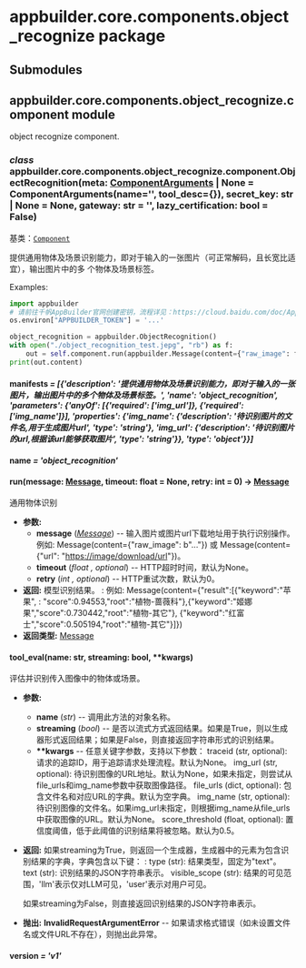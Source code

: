 # appbuilder.core.components.object_recognize package

## Submodules

## appbuilder.core.components.object_recognize.component module

object recognize component.

### *class* appbuilder.core.components.object_recognize.component.ObjectRecognition(meta: [ComponentArguments](appbuilder.core.md#appbuilder.core.component.ComponentArguments) | None = ComponentArguments(name='', tool_desc={}), secret_key: str | None = None, gateway: str = '', lazy_certification: bool = False)

基类：[`Component`](appbuilder.core.md#appbuilder.core.component.Component)

提供通用物体及场景识别能力，即对于输入的一张图片（可正常解码，且长宽比适宜），输出图片中的多
个物体及场景标签。

Examples:

```python
import appbuilder
# 请前往千帆AppBuilder官网创建密钥，流程详见：https://cloud.baidu.com/doc/AppBuilder/s/Olq6grrt6#1%E3%80%81%E5%88%9B%E5%BB%BA%E5%AF%86%E9%92%A5
os.environ["APPBUILDER_TOKEN"] = '...'

object_recognition = appbuilder.ObjectRecognition()
with open("./object_recognition_test.jepg", "rb") as f:
    out = self.component.run(appbuilder.Message(content={"raw_image": f.read()}))
print(out.content)
```

#### manifests *= [{'description': '提供通用物体及场景识别能力，即对于输入的一张图片，输出图片中的多个物体及场景标签。', 'name': 'object_recognition', 'parameters': {'anyOf': [{'required': ['img_url']}, {'required': ['img_name']}], 'properties': {'img_name': {'description': '待识别图片的文件名,用于生成图片url', 'type': 'string'}, 'img_url': {'description': '待识别图片的url,根据该url能够获取图片', 'type': 'string'}}, 'type': 'object'}}]*

#### name *= 'object_recognition'*

#### run(message: [Message](appbuilder.core.md#appbuilder.core.message.Message), timeout: float = None, retry: int = 0) → [Message](appbuilder.core.md#appbuilder.core.message.Message)

通用物体识别

* **参数:**
  * **message** ([*Message*](appbuilder.core.md#appbuilder.core.message.Message)) -- 输入图片或图片url下载地址用于执行识别操作。
    例如: Message(content={"raw_image": b"..."}) 或 Message(content={"url": "[https://image/download/url](https://image/download/url)"})。
  * **timeout** (*float* *,* *optional*) -- HTTP超时时间，默认为None。
  * **retry** (*int* *,* *optional*) -- HTTP重试次数，默认为0。
* **返回:**
  模型识别结果。
  : 例如: Message(content={"result":[{"keyword":"苹果",
    : "score":0.94553,"root":"植物-蔷薇科"},{"keyword":"姬娜果","score":0.730442,"root":"植物-其它"},
      {"keyword":"红富士","score":0.505194,"root":"植物-其它"}]})
* **返回类型:**
  [Message](appbuilder.core.md#appbuilder.core.message.Message)

#### tool_eval(name: str, streaming: bool, \*\*kwargs)

评估并识别传入图像中的物体或场景。

* **参数:**
  * **name** (*str*) -- 调用此方法的对象名称。
  * **streaming** (*bool*) -- 是否以流式方式返回结果。如果是True，则以生成器形式返回结果；如果是False，则直接返回字符串形式的识别结果。
  * **\*\*kwargs** -- 任意关键字参数，支持以下参数：
    traceid (str, optional): 请求的追踪ID，用于追踪请求处理流程。默认为None。
    img_url (str, optional): 待识别图像的URL地址。默认为None，如果未指定，则尝试从file_urls和img_name参数中获取图像路径。
    file_urls (dict, optional): 包含文件名和对应URL的字典。默认为空字典。
    img_name (str, optional): 待识别图像的文件名。如果img_url未指定，则根据img_name从file_urls中获取图像的URL。默认为None。
    score_threshold (float, optional): 置信度阈值，低于此阈值的识别结果将被忽略。默认为0.5。
* **返回:**
  如果streaming为True，则返回一个生成器，生成器中的元素为包含识别结果的字典，字典包含以下键：
  : type (str): 结果类型，固定为"text"。
    text (str): 识别结果的JSON字符串表示。
    visible_scope (str): 结果的可见范围，'llm'表示仅对LLM可见，'user'表示对用户可见。

  如果streaming为False，则直接返回识别结果的JSON字符串表示。
* **抛出:**
  **InvalidRequestArgumentError** -- 如果请求格式错误（如未设置文件名或文件URL不存在），则抛出此异常。

#### version *= 'v1'*
